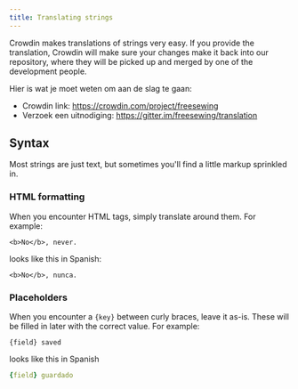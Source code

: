 ```yaml
---
title: Translating strings
---
```


Crowdin makes translations of strings very easy. If you provide the translation, Crowdin will make sure your changes make it back into our repository, where they will be picked up and merged by one of the development people.

Hier is wat je moet weten om aan de slag te gaan:

 - Crowdin link: https://crowdin.com/project/freesewing
 - Verzoek een uitnodiging: https://gitter.im/freesewing/translation

## Syntax

Most strings are just text, but sometimes you'll find a little markup sprinkled in.

### HTML formatting

When you encounter HTML tags, simply translate around them. For example:

```markup
<b>No</b>, never.
```

looks like this in Spanish:

```markup
<b>No</b>, nunca.
```

### Placeholders

When you encounter a `{key}` between curly braces, leave it as-is. These will be filled in later with the correct value. For example:

```markup
{field} saved
```

looks like this in Spanish


```yaml
{field} guardado
```
